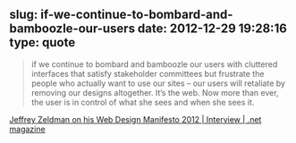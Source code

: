 slug: if-we-continue-to-bombard-and-bamboozle-our-users
date: 2012-12-29 19:28:16
type: quote
---

> if we continue to bombard and bamboozle our users with cluttered interfaces that satisfy stakeholder committees but frustrate the people who actually want to use our sites – our users will retaliate by removing our designs altogether. It’s the web. Now more than ever, the user is in control of what she sees and when she sees it.

[Jeffrey Zeldman on his Web Design Manifesto 2012 | Interview | .net magazine](http://www.netmagazine.com/interviews/jeffrey-zeldman-his-web-design-manifesto-2012)
